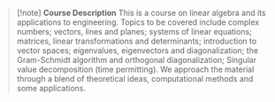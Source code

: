 > [!note] **Course Description**
> This is a course on linear algebra and its applications to engineering. Topics to be covered include complex numbers; vectors, lines and planes; systems of linear equations; matrices, linear transformations and determinants; introduction to vector spaces; eigenvalues, eigenvectors and diagonalization; the Gram-Schmidt algorithm and orthogonal diagonalization; Singular value decomposition (time permitting). We approach the material through a blend of theoretical ideas, computational methods and some applications.

